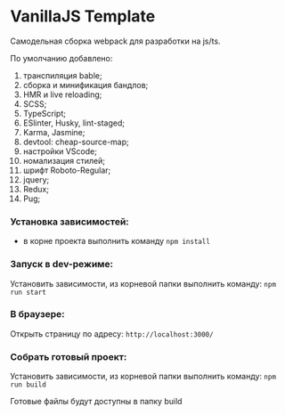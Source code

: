 # VanillaJS Template
Самодельная сборка webpack для разработки на js/ts.

По умолчанию добавлено:
1. транспиляция bable;
2. сборка и минификация бандлов;
3. HMR и live reloading;
4. SCSS;
5. TypeScript;
6. ESlinter, Husky, lint-staged;
7. Karma, Jasmine;
8. devtool: cheap-source-map;
9. настройки VScode;
10. номализация стилей;
11. шрифт Roboto-Regular;
12. jquery;
13. Redux;
14. Pug;

### Установка зависимостей:
- в корне проекта выполнить команду `npm install`

### Запуск в dev-режиме: 
Установить зависимости, из корневой папки выполнить команду: `npm run start`
### В браузере: 
Открыть страницу по адресу:   `http://localhost:3000/`
### Собрать готовый проект: 
Установить зависимости, из корневой папки выполнить команду: `npm run build`

Готовые файлы будут доступны в папку build




